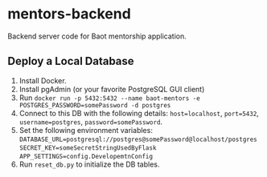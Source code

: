 # mentors-backend
Backend server code for Baot mentorship application.

## Deploy a Local Database

1. Install Docker.
2. Install pgAdmin (or your favorite PostgreSQL GUI client)
3. Run `docker run -p 5432:5432 --name baot-mentors -e 
POSTGRES_PASSWORD=somePassword -d postgres`
4. Connect to this DB with the following details:
   `host=localhost`, `port=5432`, `username=postgres`, 
   `password=somePassword`.
5. Set the following environment variables:
 `DATABASE_URL=postgresql://postgres@somePassword@localhost/postgres` 
 `SECRET_KEY=someSecretStringUsedByFlask`
 `APP_SETTINGS=config.DevelopemtnConfig`
6. Run `reset_db.py` to initialize the DB tables.
   